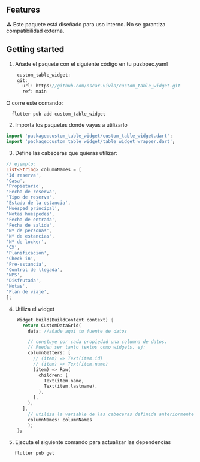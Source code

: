 <!--
This README describes the package. If you publish this package to pub.dev,
this README's contents appear on the landing page for your package.

For information about how to write a good package README, see the guide for
[writing package pages](https://dart.dev/tools/pub/writing-package-pages).

For general information about developing packages, see the Dart guide for
[creating packages](https://dart.dev/guides/libraries/create-packages)
and the Flutter guide for
[developing packages and plugins](https://flutter.dev/to/develop-packages).
-->

## Features
⚠️ Este paquete está diseñado para uso interno. No se garantiza compatibilidad externa.

## Getting started

1. Añade el paquete con el siguiente código en tu pusbpec.yaml

```dart
    custom_table_widget:
    git:
      url: https://github.com/oscar-vivla/custom_table_widget.git
      ref: main
```

O corre este comando:

```shell
  flutter pub add custom_table_widget
```

2. Importa los paquetes donde vayas a utilizarlo

  ```dart
  import 'package:custom_table_widget/custom_table_widget.dart';
  import 'package:custom_table_widget/table_widget_wrapper.dart';
  ```

3. Define las cabeceras que quieras utilizar:
  ```dart
  // ejemplo: 
  List<String> columnNames = [
  'Id reserva',
  'Casa',
  'Propietario',
  'Fecha de reserva',
  'Tipo de reserva',
  'Estado de la estancia',
  'Huésped principal',
  'Notas huéspedes',
  'Fecha de entrada',
  'Fecha de salida',
  'Nº de personas',
  'Nº de estancias',
  'Nº de locker',
  'CX',
  'Planificación',
  'Check in',
  'Pre-estancia',
  'Control de llegada',
  'NPS',
  'Disfrutada',
  'Notas',
  'Plan de viaje',
 ];
  ```

4. Utiliza el widget

  ```dart
      Widget build(BuildContext context) {
        return CustomDataGrid(
          data: //añade aquí tu fuente de datos

          // constuye por cada propiedad una columna de datos.
          // Pueden ser tanto textos como widgets. ej:
          columnGetters: [
            // (item) => Text(item.id)
            // (item) => Text(item.name)
            (item) => Row(
              children: [ 
                Text(item.name,
                Text(item.lastname), 
              ),
            ],
          ),
        ],
          // utiliza la variable de las cabeceras definida anteriormente
          columnNames: columnNames
          );
      };
  ```


 5. Ejecuta el siguiente comando para actualizar las dependencias

  ```shell
     flutter pub get
  ```

